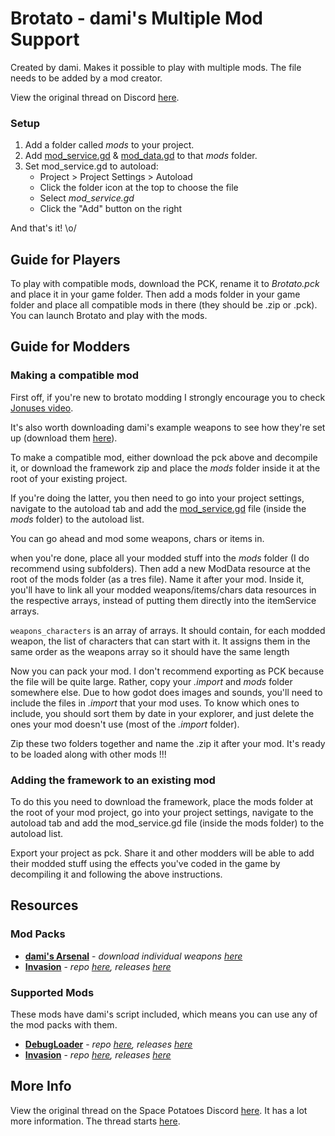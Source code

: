# Brotato - dami's Multiple Mod Support

Created by dami. Makes it possible to play with multiple mods. The file needs to be added by a mod creator.

View the original thread on Discord [here](https://discord.com/channels/630060181086142487/1031365401868775495).

### Setup

1. Add a folder called *mods* to your project.
1. Add [mod_service.gd](mod_service.gd) & [mod_data.gd](mod_data.gd) to that *mods* folder.
1. Set mod_service.gd to autoload:
    - Project > Project Settings > Autoload
    - Click the folder icon at the top to choose the file
    - Select *mod_service.gd*
    - Click the "Add" button on the right

And that's it! \o/

## Guide for Players

To play with compatible mods, download the PCK, rename it to *Brotato.pck* and place it in your game folder. Then add a mods folder in your game folder and place all compatible mods in there (they should be .zip or .pck). You can launch Brotato and play with the mods.

## Guide for Modders

### Making a compatible mod

First off, if you're new to brotato modding I strongly encourage you to check [Jonuses video](https://www.youtube.com/watch?v=hsMA6h7Rd4I).

It's also worth downloading dami's example weapons to see how they're set up (download them [here](https://drive.google.com/file/d/1oggyb3GRWwvf9zH66Bow-EFI7PvSiyNw/view?usp=sharing)).

To make a compatible mod, either download the pck above and decompile it, or download the framework zip and place the *mods* folder inside it at the root of your existing project.

If you're doing the latter, you then need to go into your project settings, navigate to the autoload tab and add the [mod_service.gd](mod_service.gd) file (inside the *mods* folder) to the autoload list.

You can go ahead and mod some weapons, chars or items in.

when you're done, place all your modded stuff into the *mods* folder (I do recommend using subfolders). Then add a new ModData resource at the root of the mods folder (as a tres file). Name it after your mod. Inside it, you'll have to link all your modded weapons/items/chars data resources in the respective arrays, instead of putting them directly into the itemService arrays.

`weapons_characters` is an array of arrays. It should contain, for each modded weapon, the list of characters that can start with it. It assigns them in the same order as the weapons array so it should have the same length

Now you can pack your mod. I don't recommend exporting as PCK because the file will be quite large. Rather, copy your *.import* and *mods* folder somewhere else. Due to how godot does images and sounds, you'll need to include the files in *.import* that your mod uses. To know which ones to include, you should sort them by date in your explorer, and just delete the ones your mod doesn't use (most of the *.import* folder).

Zip these two folders together and name the .zip it after your mod. It's ready to be loaded along with other mods !!!

### Adding the framework to an existing mod

To do this you need to download the framework, place the mods folder at the root of your mod project, go into your project settings, navigate to the autoload tab and add the mod_service.gd file (inside the mods folder) to the autoload list.

Export your project as pck. Share it and other modders will be able to add their modded stuff using the effects you've coded in the game by decompiling it and following the above instructions.

## Resources

### Mod Packs

- **[dami's Arsenal](https://brotato.wiki.spellsandguns.com/Mod:Dami%27s_Arsenal)** - *download individual weapons [here](https://drive.google.com/file/d/1oggyb3GRWwvf9zH66Bow-EFI7PvSiyNw/view?usp=sharing)*
- **[Invasion](https://brotato.wiki.spellsandguns.com/Mod:Invasion)** - *repo [here](https://github.com/BrotatoMods/Brotato-Invasion-Mod/), releases [here](https://github.com/BrotatoMods/Brotato-Invasion-Mod/releases)*

### Supported Mods

These mods have dami's script included, which means you can use any of the mod packs with them.

- **[DebugLoader](https://brotato.wiki.spellsandguns.com/Mod:DebugLoader)** - *repo [here](https://github.com/BrotatoMods/Brotato-DebugLoader), releases [here](https://github.com/BrotatoMods/Brotato-DebugLoader/releases)*
- **[Invasion](https://brotato.wiki.spellsandguns.com/Mod:Invasion)** - *repo [here](https://github.com/BrotatoMods/Brotato-Invasion-Mod/), releases [here](https://github.com/BrotatoMods/Brotato-Invasion-Mod/releases)*

## More Info

View the original thread on the Space Potatoes Discord [here](https://discord.com/channels/630060181086142487/1031365401868775495). It has a lot more information. The thread starts [here](https://discord.com/channels/630060181086142487/1031365401868775495/1031365588011986995).
